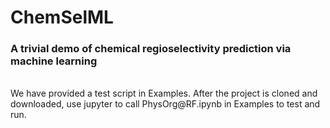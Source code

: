 ChemSelML
=====        
### A trivial demo of chemical regioselectivity prediction via machine learning        
<br>     
We have provided a test script in Examples. After the project is cloned and downloaded, use jupyter to call PhysOrg@RF.ipynb in Examples to test and run.     
